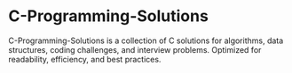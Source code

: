 # C-Programming-Solutions
C-Programming-Solutions is a collection of C solutions for algorithms, data structures, coding challenges, and interview problems. Optimized for readability, efficiency, and best practices.
